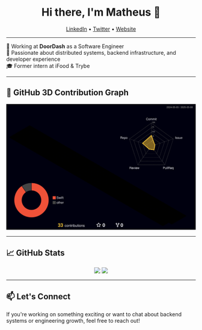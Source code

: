 <h1 align="center">Hi there, I'm Matheus 👋</h1>

<p align="center">
  <a href="https://www.linkedin.com/in/maatheusgois/">LinkedIn</a> •
  <a href="https://twitter.com/maatheusgois">Twitter</a> •
  <a href="https://gois.dev.br">Website</a>
</p>

---

💼 Working at <strong>DoorDash</strong> as a Software Engineer  
🧠 Passionate about distributed systems, backend infrastructure, and developer experience  
🎓 Former intern at iFood & Trybe

---

## 🧱 GitHub 3D Contribution Graph


<p align="center">
  <img src="./profile-3d-contrib/profile-night-rainbow.svg" alt="3D GitHub Contribution Graph" />
</p>

---

## 📈 GitHub Stats

<p align="center">
  <img width="48%" src="https://github-readme-stats.vercel.app/api?username=maatheusgois-dd&show_icons=true&theme=dark" />
  <img width="48%" src="https://github-readme-stats.vercel.app/api/top-langs/?username=maatheusgois-dd&layout=compact&theme=dark" />
</p>

---

## 📫 Let's Connect

If you're working on something exciting or want to chat about backend systems or engineering growth, feel free to reach out!

